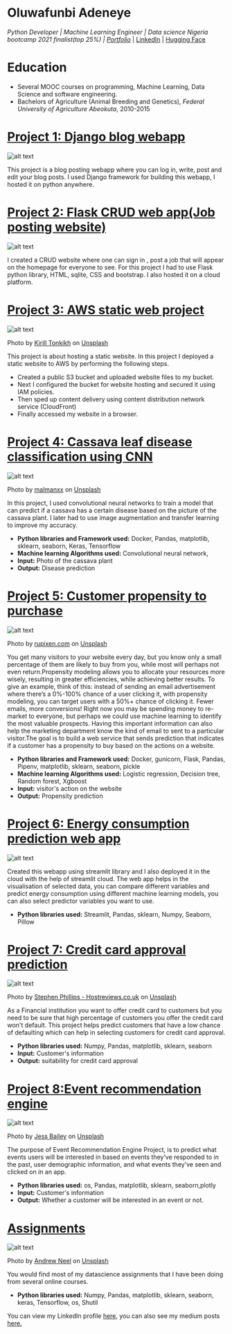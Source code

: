 # Oluwafunbi Adeneye
*Python Developer | Machine Learning Engineer | Data science Nigeria bootcamp 2021 finalist(top 25%) | [Portfolio](https://oluwafunbi.netlify.app/)* | [LinkedIn](https://www.linkedin.com/in/oluwafunbiadeneye) | [Hugging Face](https://huggingface.co/Funbi)

# Education
* Several MOOC courses on programming, Machine Learning, Data Science and software engineering.
* Bachelors of Agriculture (Animal Breeding and Genetics), *Federal University of Agriculture Abeokuta*, 2010-2015

# [Project 1: Django blog webapp](oluwafunbi.pythonanywhere.com)

![alt text](django.jpg)
    

This project is a blog posting webapp where you can log in, write, post and edit your blog posts. I used Django framework for building this webapp, I hosted it on python anywhere.



# [Project 2: Flask CRUD web app(Job posting website)](https://flask-webapp.onrender.com/)

![alt text](image-2.png)
    

I created a CRUD website where one can sign in , post a job that will appear on the homepage for everyone to see. For this project I had to use Flask python library, HTML,  sqlite, CSS and bootstrap. I also hosted it on a cloud platform.


# [Project 3: AWS static web project](https://github.com/Phunbie/static-website)

![alt text](photo-1628573413574-2b35620de9d7.jpeg)

Photo by <a href="https://unsplash.com/@photophotostock?utm_source=unsplash&utm_medium=referral&utm_content=creditCopyText">Kirill Tonkikh</a> on <a href="https://unsplash.com/?utm_source=unsplash&utm_medium=referral&utm_content=creditCopyText">Unsplash</a>
    

This project is about hosting a static website. In this project I deployed a static website to AWS 
by performing the following steps.
* Created a public S3 bucket and uploaded website files to my bucket.
* Next I configured the bucket for website hosting and secured it using IAM policies. 
* Then sped up content delivery using content distribution network service (CloudFront)
* Finally accessed my website in a browser.


# [Project 4: Cassava leaf disease classification using CNN](https://github.com/Phunbie/Caps)

![alt text](malmanxx-Ne702NiB3xo-unsplash.jpg)

Photo by <a href="https://unsplash.com/@malmanxx?utm_source=unsplash&utm_medium=referral&utm_content=creditCopyText">malmanxx</a> on <a href="https://unsplash.com/s/photos/cassava-plant?utm_source=unsplash&utm_medium=referral&utm_content=creditCopyText">Unsplash</a>
  
  
In this project, I used  convolutional neural networks to train a model that can predict if a cassava  has a certain disease based on the picture of the cassava plant. I later had to use image augmentation and transfer learning to improve my accuracy.
* **Python libraries and Framework used:** Docker, Pandas, matplotlib, sklearn, seaborn, Keras, Tensorflow
* **Machine learning Algorithms used:** Convolutional neural network,
* **Input:** Photo of the cassava plant
* **Output:** Disease prediction

# [Project 5: Customer propensity to purchase](https://github.com/Phunbie/midterm_prog1)

![alt text](rupixen-com-Q59HmzK38eQ-unsplash.jpg)

Photo by <a href="https://unsplash.com/@rupixen?utm_source=unsplash&utm_medium=referral&utm_content=creditCopyText">rupixen.com</a> on <a href="https://unsplash.com/s/photos/customer-purchase?utm_source=unsplash&utm_medium=referral&utm_content=creditCopyText">Unsplash</a>
  
You get many visitors to your website every day, but you know only a small percentage of them are likely to buy from you, while most will perhaps not even return.Propensity modeling allows you to allocate your resources more wisely, resulting in greater efficiencies, while achieving better results. To give an example, think of this: instead of sending an email advertisement where there’s a 0%-100% chance of a user clicking it, with propensity modeling, you can target users with a 50%+ chance of clicking it. Fewer emails, more conversions! Right now you may be spending money to re-market to everyone, but perhaps we could use machine learning to identify the most valuable prospects. Having this important information can also help the marketing department know the kind of email to sent to a particular visitor.The goal is to build a web service that sends prediction that indicates if a customer has a propensity to buy based on the actions on a website.
* **Python libraries and Framework used:** Docker, gunicorn, Flask, Pandas, Pipenv, matplotlib, sklearn, seaborn, pickle
* **Machine learning Algorithms used:** Logistic regression, Decision tree, Random forest, Xgboost
* **Input:** visitor's action on the website
* **Output:** Propensity prediction

# [Project 6: Energy consumption prediction web app](https://share.streamlit.io/phunbie/my_streamli_prog/main.py)
![alt text](streamlit-logo-primary-colormark-darktext.png)

Created this webapp using streamlit library and I also deployed it in the cloud with the help of streamlit cloud. The web app helps in the visualisation of selected data, you can compare different variables and predict energy consumption using different machine learning models, you can also select predictor variables you want to use.
* **Python libraries used:** Streamlit, Pandas, sklearn, Numpy, Seaborn, Pillow

# [Project 7: Credit card approval prediction](https://github.com/Phunbie/credit-card-approval-prediction/blob/production/credit_approval.ipynb)

![alt text](stephen-phillips-hostreviews-co-uk-em37kS8WJJQ-unsplash.jpg)

Photo by <a href="https://unsplash.com/@hostreviews?utm_source=unsplash&utm_medium=referral&utm_content=creditCopyText">Stephen Phillips - Hostreviews.co.uk</a> on <a href="https://unsplash.com/s/photos/credit-card?utm_source=unsplash&utm_medium=referral&utm_content=creditCopyText">Unsplash</a>
  
 As a Financial institution you want to offer credit card to customers but you need to be sure that high percentage of customers you offer the credit card won't default. This project helps predict customers that have a low chance of defaulting which can help in selecting customers for credit card approval.
* **Python libraries used:** Numpy, Pandas, matplotlib, sklearn, seaborn
* **Input:** Customer's information
* **Output:** suitability for credit card approval

# [Project 8:Event recommendation engine](https://jovian.ai/adeneyeoluwafunbi/event-recommendation-engine-challenge)

![alt text](jess-bailey-94Ld_MtIUf0-unsplash.jpg)

Photo by <a href="https://unsplash.com/@jessbaileydesigns?utm_source=unsplash&utm_medium=referral&utm_content=creditCopyText">Jess Bailey</a> on <a href="https://unsplash.com/s/photos/events?utm_source=unsplash&utm_medium=referral&utm_content=creditCopyText">Unsplash</a>
   
The purpose of Event Recommendation Engine Project, is to predict what events users will be interested in based on events they’ve responded to in the past, user demographic information, and what events they’ve seen and clicked on in an app.
* **Python libraries used:** os, Pandas, matplotlib, sklearn, seaborn,plotly
* **Input:** Customer's information
* **Output:** Whether a customer will be interested in an event or not.

# [Assignments](https://github.com/Phunbie/assignments)

![alt text](andrew-neel-cckf4TsHAuw-unsplash.jpg)

Photo by <a href="https://unsplash.com/@andrewtneel?utm_source=unsplash&utm_medium=referral&utm_content=creditCopyText">Andrew Neel</a> on <a href="https://unsplash.com/s/photos/assignments?utm_source=unsplash&utm_medium=referral&utm_content=creditCopyText">Unsplash</a>
   
You would find most of my datascience assignments that I have been doing from several online courses.
* **Python libraries used:** Numpy, Pandas, matplotlib, sklearn, seaborn, keras, Tensorflow, os, Shutil

You can view my LinkedIn profile [here](https://www.linkedin.com/in/oluwafunbi-adeneye-811301184), you can also see my medium posts [here.](https://medium.com/@lekefbi)
